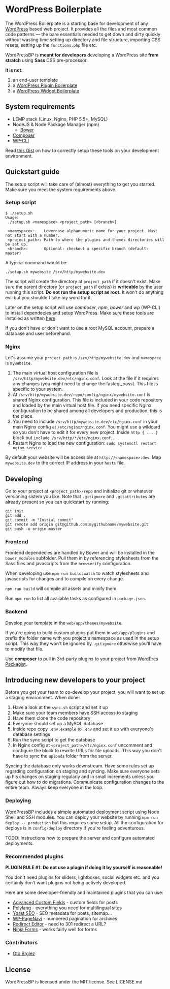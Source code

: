 # WordPress Boilerplate

The WordPress Boilerplate is a starting base for development of any [WordPress](http://wordpress.org)
based web project. It provides all the files and most common code patterns — the bare essentials needed
to get down and dirty quickly without wasting time setting up directory and file structure, importing
CSS resets, setting up the `functions.php` file etc.

WordPressBP is **meant for developers** developing a WordPress site **from stratch** using
**Sass** CSS pre-processor.

**It is not:**

1. an end-user template
2. a [WordPress Plugin Boilerplate](https://github.com/tommcfarlin/WordPress-Plugin-Boilerplate)
3. a [WordPress Widget Boilerplate](https://github.com/tommcfarlin/WordPress-Plugin-Boilerplate)


## System requirements

* LEMP stack (Linux, Nginx, PHP 5.5+, MySQL)
* NodeJS & Node Package Manager (npm)
  * [Bower](http://bower.io/)
* [Composer](https://getcomposer.org/)
* [WP-CLI](http://wp-cli.org/)

Read [this Gist](https://gist.github.com/andrejcremoznik/07429341fff4f318c5dd) on how to correctly setup these tools on your development environment.


## Quickstart guide

The setup script will take care of (almost) everything to get you started.
Make sure you meet the system requirements above.


### Setup script

```
$ ./setup.sh
Usage:
 ./setup.sh <namespace> <project_path> [<branch>]

 <namespace>:    Lowercase alphanumeric name for your project. Must not start with a number.
 <project_path>: Path to where the plugins and themes directories will be set up.
 <branch>:       Optional: checkout a specific branch (default: master)
```

A typical command would be:

```
./setup.sh mywebsite /srv/http/mywebsite.dev
```

The script will create the directory at `project_path` if it doesn't exist. Make sure the parent directory (or `project_path` if exists) is **writeable** by the user running this script. **Do not run the setup script as root.** It won't do anything evil but you shouldn't take my word for it.

Later on the setup script will use *composer*, *npm*, *bower* and *wp* (WP-CLI) to install dependecies and setup WordPress. Make sure these tools are installed as written [here](https://gist.github.com/andrejcremoznik/07429341fff4f318c5dd).

If you don't have or don't want to use a root MySQL account, prepare a database and user beforehand.


### Nginx

Let's assume your `project_path` is `/srv/http/mywebsite.dev` and `namespace` is `mywebsite`.

1. The main virtual host configuration file is `/srv/http/mywebsite.dev/etc/nginx.conf`. Look at the file if it requires any changes (you might need to change the fastcgi_pass). This file is specific to your system.
2. At `/srv/http/mywebsite.dev/repo/config/nginx/mywebsite.conf` is shared Nginx configuration. This file is included in your code repository and loaded by the main virtual host file. If you need specific Nginx configuration to be shared among all developers and production, this is the place.
3. You need to include `/srv/http/mywebsite.dev/etc/nginx.conf` in your main Nginx config at `/etc/nginx/nginx.conf`. You might use a wildcard so you don't have to edit it for every new project. Inside `http { ... }` block put `include /srv/http/*/etc/nginx.conf;`.
4. Restart Nginx to load the new configuration: `sudo systemctl restart nginx.service`

By default your website will be accessible at `http://<namespace>.dev`. Map `mywebsite.dev` to the correct IP address in your `hosts` file.


## Developing

Go to your project at `<project_path>/repo` and initialize git or whatever versioning sistem you like. Note that `.gitignore` and `.gitattributes` are already present so you can quickstart by running:

```
git init
git add .
git commit -m "Initial commit"
git remote add origin git@github.com:mygithubname/mywebsite.git
git push -u origin master
```


### Frontend

Frontend dependecies are handled by Bower and will be installed in the `bower_modules` subfolder. Pull them in by referencing stylesheets from the Sass files and javascripts from the `browserify` configuration.

When developing use `npm run build:watch` to watch stylesheets and javascripts for changes and to compile on every change.

`npm run build` will compile all assets and minify them.

Run `npm run` to list all available tasks as configured in `package.json`.


### Backend

Develop your template in the `web/app/themes/mywebsite`.

If you're going to build custom plugins put them in `web/app/plugins` and prefix the folder name with you project's namespace as used in the setup script. This way they won't be ignored by `.gitignore` otherwise you'll have to modify that file.

Use **composer** to pull in 3rd-party plugins to your project from [WordPres Packagist](http://wpackagist.org/).


## Introducing new developers to your project

Before you get your team to co-develop your project, you will want to set up a staging environment. When done:

1. Have a look at the `sync.sh` script and set it up
1. Make sure your team members have SSH access to staging
2. Have them clone the code repository
3. Everyone should set up a MySQL database
4. Inside repo copy `.env.example` to `.env` and set it up with everyone's database settings
5. Run the sync script to get the database
6. In Nginx config at `<project_path>/etc/nginx.conf` uncomment and configure the block to rewrite URLs for file uploads. This way you don't have to sync the `uploads` folder from the server.

Syncing the database only works downstream. Have some rules set up regarding configuration on staging and syncing. Make sure everyone sets up his changes on staging regularly and in small increments unless you figure out how to do migrations. Communicate configuration changes to the entire team. Always keep everyone in the loop.


### Deploying

WordPressBP includes a simple automated deployment script using Node Shell and SSH modules. You can deploy your website by running `npm run deploy -- production` but this requires some setup. All the configuration for deploys is in `config/deploy` directory if you're feeling adventurous.

TODO: Instructions how to prepare the server and configure automated deployments.


### Recommended plugins

**PLUGIN RULE #1: Do not use a plugin if doing it by yourself is reasonable!**

You don't need plugins for sliders, lightboxes, social widgets etc. and you certainly don't want plugins
not being actively developed.

Here are some developer-friendly and maintained plugins that you can use:

* [Advanced Custom Fields](http://wordpress.org/plugins/advanced-custom-fields/) - custom fields for posts
* [Polylang](http://wordpress.org/plugins/polylang/) - everything you need for multilingual sites
* [Yoast SEO](http://wordpress.org/plugins/wordpress-seo/) - SEO metadata for posts, sitemap…
* [WP-PageNavi](http://wordpress.org/plugins/wp-pagenavi/) - numbered pagination for archives
* [Redirect Editor](http://wordpress.org/plugins/redirect-editor/) - need to 301 redirect a URL?
* [Ninja Forms](http://wordpress.org/plugins/ninja-forms/) - works fairly well for forms


### Contributors

* [Oto Brglez](https://github.com/otobrglez)


## License

WordPressBP is licensed under the MIT license. See LICENSE.md
